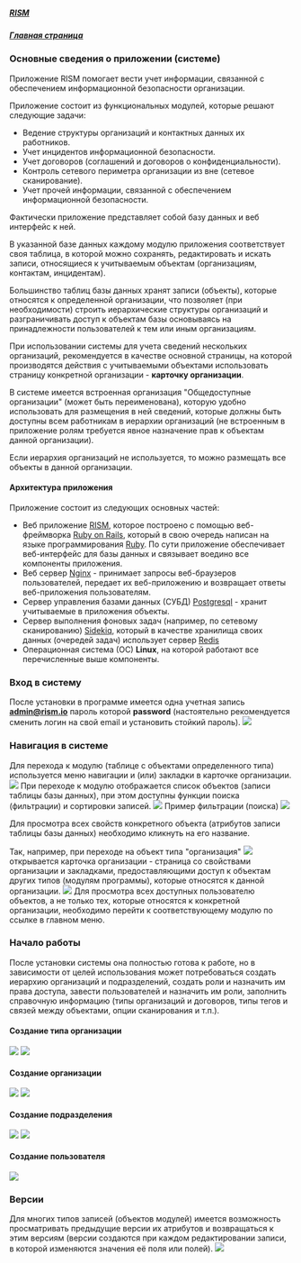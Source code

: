 ##### [RISM](../index.md)
##### [Главная страница](../../index.md)
### Основные сведения о приложении (системе)
Приложение RISM помогает вести учет информации, связанной с обеспечением информационной безопасности организации.

Приложение состоит из функциональных модулей, которые решают следующие задачи:
* Ведение структуры организаций и контактных данных их работников.
* Учет инцидентов информационной безопасности.
* Учет договоров (соглашений и договоров о конфиденциальности).
* Контроль сетевого периметра организации из вне (сетевое сканирование).
* Учет прочей информации, связанной с обеспечением информационной безопасности.

Фактически приложение представляет собой базу данных и веб интерфейс к ней.

В указанной базе данных каждому модулю приложения соответствует своя таблица, в которой можно сохранять, редактировать и искать записи, относящиеся к учитываемым объектам (организациям, контактам, инцидентам).

Большинство таблиц базы данных хранят записи (объекты), которые относятся к определенной организации, что позволяет (при необходимости) строить иерархические структуры организаций и разграничивать доступ к объектам базы основываясь на принадлежности пользователей к тем или иным организациям.

При использовании системы для учета сведений нескольких организаций, рекомендуется в качестве основной страницы, на которой производятся действия с учитываемыми объектами использовать страницу конкретной организации - **карточку организации**.

В системе имеется встроенная организация "Общедоступные организации" (может быть переименована), которую удобно использовать для размещения в ней сведений, которые должны быть доступны всем работникам в иерархии организаций (не встроенным в приложение ролям требуется явное назначение прав к объектам данной организации).

Если иерархия организаций не используется, то можно размещать все объекты в данной организации.

#### Архитектура приложения
Приложение состоит из следующих основных частей:
* Веб приложение [RISM](https://github.com/atilla777/rism), которое построено с помощью веб-фреймворка [Ruby on Rails](https://rubyonrails.org/), который в свою очередь написан на языке программирования [Ruby](https://www.ruby-lang.org/en/). По сути приложение обеспечивает веб-интерфейс для базы данных и связывает воедино все компоненты приложения.
* Веб сервер [Nginx](http://nginx.org/ru/) - принимает запросы веб-браузеров пользователей, передает их веб-приложению и возвращает ответы веб-приложения пользователям.
* Сервер управления базами данных (СУБД) [Postgresql](https://www.postgresql.org) - хранит учитываемые в приложения объекты.
* Сервер выполнения фоновых задач (например, по сетевому сканированию) [Sidekiq](https://sidekiq.org), который в качестве хранилища своих данных (очередей задач) использует сервер [Redis](https://redis.io/)
* Операционная система (ОС) **Linux**, на которой работают все перечисленные выше компоненты.

### Вход в систему
После установки в программе имеется одна учетная запись **admin@rism.io** пароль которой **password** (настоятельно рекомендуется сменить логин на свой email и установить стойкий пароль).
![](login.png)

### Навигация в системе
Для перехода к модулю (таблице с объектами определенного типа) используется меню навигации и (или) закладки в карточке организации.
![](index.png)
При переходе к модулю отображается список объектов (записи таблицы базы данных), при этом доступны функции поиска (фильтрации) и сортировки записей.
![](organization.png)
Пример фильтрации (поиска)
![](user_index.png)

Для просмотра всех свойств конкретного объекта (атрибутов записи таблицы базы данных) необходимо кликнуть на его название.

Так, например, при переходе на объект типа "организация"
![](show_organization.png)
 открывается карточка организации - страница со свойствами организации и закладками, предоставляющими доступ к объектам других типов (модулям программы), которые относятся к данной организации.
![](organization_menu.png)
Для просмотра всех доступных пользователю объектов, а не только тех, которые относятся к конкретной организации, необходимо перейти к соответствующему модулю по ссылке в главном меню.
### Начало работы
После установки системы она полностью готова к работе, но в зависимости от целей использования может потребоваться создать иерархию организаций и подразделений, создать роли и назначить им права доступа, завести пользователей и назначить им роли, заполнить справочную информацию (типы организаций и договоров, типы тегов и связей между объектами, опции сканирования и т.п.).
#### Создание типа организации
![](new_organization_kind.png)
![](create_organization_kind.png)
#### Создание организации
![](new_organization.png)
![](create_organization.png)
#### Создание подразделения
![](new_user_department.png)
![](create_organization.png)
#### Создание пользователя
![](create_user.png)
### Версии
Для многих типов записей (объектов модулей) имеется возможность просматривать предыдущие версии их атрибутов и возвращаться к этим версиям (версии создаются при каждом редактировании записи, в которой изменяются значения её поля или полей).
![](object_versions.png)

